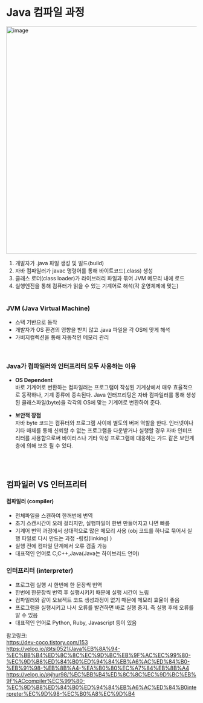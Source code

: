# Java 컴파일 과정

<img width="601" alt="image" src="https://user-images.githubusercontent.com/45115557/195275286-8195423a-c2bc-418f-9b18-c71e661fb719.png">

1. 개발자가 .java 파일 생성 및 빌드(build)
2. 자바 컴파일러가 javac 명령어를 통해 바이트코드(.class) 생성
3. 클래스 로더(class loader)가 라이브러리 파일과 묶어 JVM 메모리 내에 로드
4. 실행엔진을 통해 컴퓨터가 읽을 수 있는 기계어로 해석(각 운영체제에 맞는)
</br></br>
### JVM (Java Virtual Machine)

- 스택 기반으로 동작 
- 개발자가 OS 환경의 영향을 받지 않고 .java 파일을 각 OS에 맞게 해석 
- 가비지컬렉션을 통해 자동적인 메모리 관리   

</br>

### Java가 컴파일러와 인터프리터 모두 사용하는 이유

- **OS Dependent**       
바로 기계어로 변환하는 컴파일러는 프로그램이 작성된 기계상에서 매우 효율적으로 동작하나, 기계 종류에 종속된다. 
Java 인터프리팅은 자바 컴파일러를 통해 생성된 클래스파일(byte)을 각각의 OS에 맞는 기계어로 변환하여 준다. 

- **보안적 장점**    
자바 byte 코드는 컴퓨터와 프로그램 사이에 별도의 버퍼 역할을 한다. 인터넷이나 기타 매체를 통해 신뢰할 수 없는 프로그램을 다운받거나 실행할 경우
자바 인터프리터를 사용함으로써 바이러스나 기타 악성 프로그램에 대응하는 가드 같은 보안계층에 의해 보호 될 수 있다. 

</br></br>
## 컴파일러 VS 인터프리터

#### 컴파일러 (compiler)
- 전체파일을 스캔하여 한꺼번에 번역
- 초기 스캔시간이 오래 걸리지만, 실행파일이 한번 만들어지고 나면 빠름
- 기계어 번역 과정에서 상대적으로 많은 메모리 사용 (obj 코드를 하나로 묶어서 실행 파일로 다시 만드는 과정 -링킹(linking) )
- 실행 전에 컴파일 단계에서 오류 검출 가능
- 대표적인 언어로 C,C++,Java(Java는 하이브리드 언어)


### 인터프리터 (interpreter)
- 프로그램 실행 시 한번에 한 문장씩 번역
- 한번에 한문장씩 번역 후 실행시키키 때문에 실행 시간이 느림
- 컴파일러와 같이 오브젝트 코드 생성과정이 없기 때문에 메모리 효율이 좋음
- 프로그램을 실행시키고 나서 오류를 발견하면 바로 실행 중지. 즉 실행 후에 오류를 알 수 있음
- 대표적인 언어로 Python, Ruby, Javascript 등이 있음



참고링크:   
https://dev-coco.tistory.com/153   
https://velog.io/@tsi0521/Java%EB%8A%94-%EC%BB%B4%ED%8C%8C%EC%9D%BC%EB%9F%AC%EC%99%80-%EC%9D%B8%ED%84%B0%ED%94%84%EB%A6%AC%ED%84%B0-%EB%91%98-%EB%8B%A4-%EA%B0%80%EC%A7%84%EB%8B%A4   
https://velog.io/@jhur98/%EC%BB%B4%ED%8C%8C%EC%9D%BC%EB%9F%ACcompiler%EC%99%80-%EC%9D%B8%ED%84%B0%ED%94%84%EB%A6%AC%ED%84%B0interpreter%EC%9D%98-%EC%B0%A8%EC%9D%B4
